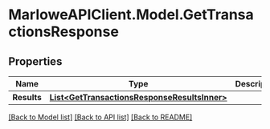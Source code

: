# MarloweAPIClient.Model.GetTransactionsResponse

## Properties

Name | Type | Description | Notes
------------ | ------------- | ------------- | -------------
**Results** | [**List&lt;GetTransactionsResponseResultsInner&gt;**](GetTransactionsResponseResultsInner.md) |  | 

[[Back to Model list]](../README.md#documentation-for-models) [[Back to API list]](../README.md#documentation-for-api-endpoints) [[Back to README]](../README.md)

